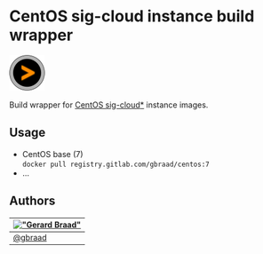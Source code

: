 CentOS sig-cloud instance build wrapper
=======================================

!["Prompt"](https://raw.githubusercontent.com/gbraad/assets/gh-pages/icons/prompt-icon-64.png)


Build wrapper for [CentOS sig-cloud](https://gitlab.com/gbraad/centos-sig-cloud-instance-images)[*](https://github.com/gbraad/centos-sig-cloud-instance-images) instance images.


Usage
-----

  * CentOS base (7)  
    `docker pull registry.gitlab.com/gbraad/centos:7`
  * ...


Authors
-------

| [!["Gerard Braad"](http://gravatar.com/avatar/e466994eea3c2a1672564e45aca844d0.png?s=60)](http://gbraad.nl "Gerard Braad <me@gbraad.nl>") |
|---|
| [@gbraad](https://twitter.com/gbraad)  |
